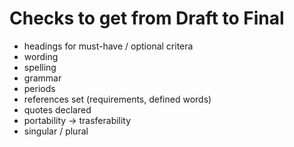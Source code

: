 # Checks to get from Draft to Final

* headings for must-have / optional critera
* wording
* spelling
* grammar
* periods
* references set (requirements, defined words)
* quotes declared
* portability → trasferability
* singular / plural

